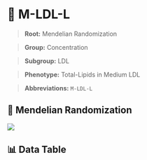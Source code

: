# 🧪 M-LDL-L

> **Root:** Mendelian Randomization

> **Group:** Concentration  

> **Subgroup:** LDL

> **Phenotype:** Total-Lipids in Medium LDL  

> **Abbreviations:** `M-LDL-L`

## 🧬 Mendelian Randomization  

<img src="/MR/Figures/Inverse/M-LDL-L.png"/>


## 📊 Data Table


<CsvTableMRI src="/MR/Data/Inverse/M-LDL-L.csv"/>
